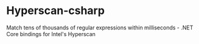 # Hyperscan-csharp
  Match tens of thousands of regular expressions within milliseconds - .NET Core bindings for Intel's Hyperscan
